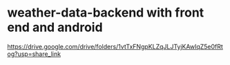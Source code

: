 # weather-data-backend with front end and android

https://drive.google.com/drive/folders/1vtTxFNgpKLZqJLJTyjKAwIqZ5e0fRtog?usp=share_link
